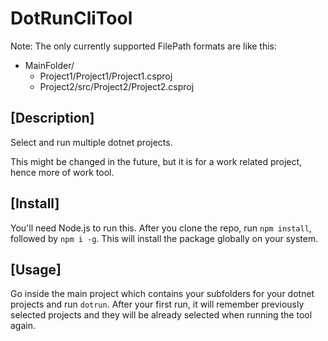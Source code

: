 # DotRunCliTool

Note: The only currently supported FilePath formats are like this:

- MainFolder/
  - Project1/Project1/Project1.csproj
  - Project2/src/Project2/Project2.csproj


## [Description]

Select and run multiple dotnet projects.

This might be changed in the future, but it is for a work related project, hence more of work tool.

## [Install]

You'll need Node.js to run this.
After you clone the repo, run ```npm install```, followed by ```npm i -g```. This will install the package globally on your system.

## [Usage]

Go inside the main project which contains your subfolders for your dotnet projects and run ```dotrun```.
After your first run, it will remember previously selected projects and they will be already selected when running the tool again.
